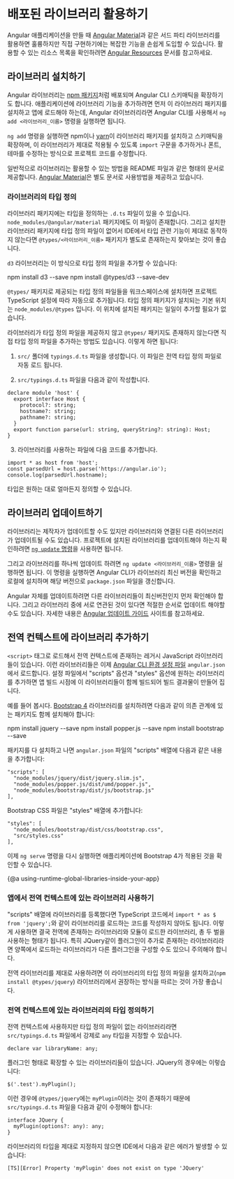 <!--
# Using published libraries
-->
# 배포된 라이브러리 활용하기

<!--
When building Angular applications you can take advantage of sophisticated first-party libraries, such as [Angular Material](https://material.angular.io/), as well as rich ecosystem of third-party libraries.
See the [Angular Resources](resources) page for links to the most popular ones.
-->
Angular 애플리케이션을 만들 때 [Angular Material](https://material.angular.io/)과 같은 서드 파티 라이브러리를 활용하면 훌륭하지만 직접 구현하기에는 복잡한 기능을 손쉽게 도입할 수 있습니다.
활용할 수 있는 리소스 목록을 확인하려면 [Angular Resources](resources) 문서를 참고하세요.


<!--
## Installing libraries
-->
## 라이브러리 설치하기

<!--
Libraries are published as [npm packages](guide/npm-packages), usually together with schematics that integrate them with the Angular CLI.
To integrate reusable library code into an application, you need to install the package and import the provided functionality where you will use it. For most published Angular libraries, you can use the Angular CLI `ng add <lib_name>` command.

The `ng add` command uses a package manager such as [npm](https://www.npmjs.com/) or [yarn](https://yarnpkg.com/) to install the library package, and invokes schematics that are included in the package to other scaffolding within the project code, such as adding import statements, fonts, and themes.

A published library typically provides a README or other documentation on how to add that lib to your application.
For an example, see the [Angular Material](https://material.angular.io/) documentation.
-->
Angular 라이브러리는 [npm 패키지](guide/npm-packages)처럼 배포되며 Angular CLI 스키매틱을 확장하기도 합니다.
애플리케이션에 라이브러리 기능을 추가하려면 먼저 이 라이브러리 패키지를 설치하고 앱에 로드해야 하는데, Angular 라이브러리라면 Angular CLI를 사용해서 `ng add <라이브러리_이름>` 명령을 실행하면 됩니다.

`ng add` 명령을 실행하면 npm이나 [yarn](https://yarnpkg.com/)이 라이브러리 패키지를 설치하고 스키매틱을 확장하며, 이 라이브러리가 제대로 적용될 수 있도록 `import` 구문을 추가하거나 폰트, 테마를 수정하는 방식으로 프로젝트 코드를 수정합니다.

일반적으로 라이브러리는 활용할 수 있는 방법을 README 파일과 같은 형태의 문서로 제공합니다.
[Angular Material](https://material.angular.io/)은 별도 문서로 사용방법을 제공하고 있습니다.


<!--
### Library typings
-->
### 라이브러리의 타입 정의

<!--
Library packages often include typings in `.d.ts` files; see examples in `node_modules/@angular/material`. If your library's package does not include typings and your IDE complains, you may need to install the library's associated `@types/<lib_name>` package.

For example, suppose you have a library named `d3`:
-->
라이브러리 패키지에는 타입을 정의하는 `.d.ts` 파일이 있을 수 있습니다.
`node_modules/@angular/material` 패키지에도 이 파일이 존재합니다.
그리고 설치한 라이브러리 패키지에 타입 정의 파일이 없어서 IDE에서 타입 관련 기능이 제대로 동작하지 않는다면 `@types/<라이브러리_이름>` 패키지가 별도로 존재하는지 찾아보는 것이 좋습니다.

`d3` 라이브러리는 이 방식으로 타입 정의 파일을 추가할 수 있습니다:

<code-example language="bash">
npm install d3 --save
npm install @types/d3 --save-dev
</code-example>

<!--
Types defined in a `@types/` package for a library installed into the workspace are automatically added to the TypeScript configuration for the project that uses that library.
TypeScript looks for types in the `node_modules/@types` folder by default, so you don't have to add each type package individually.

If a library doesn't have typings available at `@types/`, you can still use it by manually adding typings for it.
To do this:

1. Create a `typings.d.ts` file in your `src/` folder. This file is automatically included as global type definition.

2. Add the following code in `src/typings.d.ts`:

```
declare module 'host' {
  export interface Host {
    protocol?: string;
    hostname?: string;
    pathname?: string;
  }
  export function parse(url: string, queryString?: string): Host;
}
```

3. In the component or file that uses the library, add the following code:

```
import * as host from 'host';
const parsedUrl = host.parse('https://angular.io');
console.log(parsedUrl.hostname);
```

You can define more typings as needed.
-->
`@types/` 패키지로 제공되는 타입 정의 파일들을 워크스페이스에 설치하면 프로젝트 TypeScript 설정에 따라 자동으로 추가됩니다.
타입 정의 패키지가 설치되는 기본 위치는 `node_modules/@types` 입니다.
이 위치에 설치된 패키지는 일일이 추가할 필요가 없습니다.

라이브러리가 타입 정의 파일을 제공하지 않고 `@types/` 패키지도 존재하지 않는다면 직접 타입 정의 파일을 추가하는 방법도 있습니다.
이렇게 하면 됩니다:

1. `src/` 폴더에 `typings.d.ts` 파일을 생성합니다. 이 파일은 전역 타입 정의 파일로 자동 로드 됩니다.

2. `src/typings.d.ts` 파일을 다음과 같이 작성합니다.

```
declare module 'host' {
  export interface Host {
    protocol?: string;
    hostname?: string;
    pathname?: string;
  }
  export function parse(url: string, queryString?: string): Host;
}
```

3. 라이브러리를 사용하는 파일에 다음 코드를 추가합니다.

```
import * as host from 'host';
const parsedUrl = host.parse('https://angular.io');
console.log(parsedUrl.hostname);
```

타입은 원하는 대로 얼마든지 정의할 수 있습니다.


<!--
## Updating libraries
-->
## 라이브러리 업데이트하기

<!--
Libraries can be updated by their publishers, and also have their own dependencies which need to be kept current.
To check for updates to your installed libraries, use the [`ng update` command](cli/update).

Use `ng update <lib_name>` to update individual library versions. The Angular CLI checks the latest published release of the library, and if the latest version is newer than your installed version, downloads it and updates your `package.json` to match the latest version.

When you update Angular to a new version, you need to make sure that any libraries you are using are current. If libraries have interdependencies, you might have to update them in a particular order.
See the [Angular Update Guide](https://update.angular.io/) for help.
-->
라이브러리는 제작자가 업데이트할 수도 있지만 라이브러리와 연결된 다른 라이브러리가 업데이트될 수도 있습니다.
프로젝트에 설치된 라이브러리를 업데이트해야 하는지 확인하려면 [`ng update` 명령](cli/update)을 사용하면 됩니다.

그리고 라이브러리를 하나씩 업데이트 하려면 `ng update <라이브러리_이름>` 명령을 실행하면 됩니다.
이 명령을 실행하면 Angular CLI가 라이브러리 최신 버전을 확인하고 로컬에 설치하며 해당 버전으로 `package.json` 파일을 갱신합니다.

Angular 자체를 업데이트하려면 다른 라이브러리들이 최신버전인지 먼저 확인해야 합니다.
그리고 라이브러리 중에 서로 연관된 것이 있다면 적절한 순서로 업데이트 해야할 수도 있습니다.
자세한 내용은 [Angular 업데이트 가이드](https://update.angular.io/) 사이트를 참고하세요.


<!--
## Adding a library to the runtime global scope
-->
## 전역 컨텍스트에 라이브러리 추가하기

<!--
Legacy JavaScript libraries that are not imported into an application can be added to the runtime global scope and loaded as if they were in a script tag.
Configure the CLI to do this at build time using the "scripts" and "styles" options of the build target in the [CLI configuration file](guide/workspace-config), `angular.json`.

For example, to use the [Bootstrap 4](https://getbootstrap.com/docs/4.0/getting-started/introduction/) library, first install the library and its dependencies using the npm package manager:
-->
`<script>` 태그로 로드해서 전역 컨텍스트에 존재하는 레거시 JavaScript 라이브러리들이 있습니다.
이런 라이브러리들은 이제 [Angular CLI 환경 설정 파일](guide/workspace-config) `angular.json`에서 로드합니다.
설정 파일에서 "scripts" 옵션과 "styles" 옵션에 원하는 라이브러리를 추가하면 앱 빌드 시점에 이 라이브러리들이 함께 빌드되어 빌드 결과물이 만들어 집니다.

예를 들어 봅시다.
[Bootstrap 4](https://getbootstrap.com/docs/4.0/getting-started/introduction/) 라이브러리를 설치하려면 다음과 같이 의존 관계에 있는 패키지도 함께 설치해야 합니다:

<code-example language="bash">
npm install jquery --save
npm install popper.js --save
npm install bootstrap --save
</code-example>

<!--
In the `angular.json` configuration file, add the associated script files to the "scripts" array:
-->
패키지를 다 설치하고 나면 `angular.json` 파일의 "scripts" 배열에 다음과 같은 내용을 추가합니다:

```
"scripts": [
  "node_modules/jquery/dist/jquery.slim.js",
  "node_modules/popper.js/dist/umd/popper.js",
  "node_modules/bootstrap/dist/js/bootstrap.js"
],
```

<!--
Add the Bootstrap CSS file to the "styles" array:
-->
Bootstrap CSS 파일은 "styles" 배열에 추가합니다:

```
"styles": [
  "node_modules/bootstrap/dist/css/bootstrap.css",
  "src/styles.css"
],
```

<!--
Run or restart `ng serve` to see Bootstrap 4 working in your application.
-->
이제 `ng serve` 명령을 다시 실행하면 애플리케이션에 Bootstrap 4가 적용된 것을 확인할 수 있습니다.


{@a using-runtime-global-libraries-inside-your-app}
<!--
### Using runtime-global libraries inside your app
-->
### 앱에서 전역 컨텍스트에 있는 라이브러리 사용하기

<!--
Once you import a library using the "scripts" array, you should **not** import it using an import statement in your TypeScript code (such as `import * as $ from 'jquery';`).
If you do, you'll end up with two different copies of the library: one imported as a global library, and one imported as a module.
This is especially bad for libraries with plugins, like JQuery, because each copy will have different plugins.

Instead, download typings for your library (`npm install @types/jquery`) and follow the library installation steps. This gives you access to the global variables exposed by that library.
-->
"scripts" 배열에 라이브러리를 등록했다면 TypeScript 코드에서 `import * as $ from 'jquery';`와 같이 라이브러리를 로드하는 코드를 작성하지 않아도 됩니다.
이렇게 사용하면 결국 전역에 존재하는 라이브러리와 모듈이 로드한 라이브러리, 총 두 벌을 사용하는 형태가 됩니다.
특히 JQuery같이 플러그인이 추가로 존재하는 라이브러리라면 양쪽에서 로드하는 라이브러리가 다른 플러그인을 구성할 수도 있으니 주의해야 합니다.

전역 라이브러리를 제대로 사용하려면 이 라이브러리의 타입 정의 파일을 설치하고(`npm install @types/jquery`) 라이브러리에서 권장하는 방식을 따르는 것이 가장 좋습니다.


<!--
### Defining typings for runtime-global libraries
-->
### 전역 컨텍스트에 있는 라이브러리의 타입 정의하기

<!--
If the global library you need to use does not have global typings, you can declare them manually as `any` in `src/typings.d.ts`. For example:

```
declare var libraryName: any;
```

Some scripts extend other libraries; for instance with JQuery plugins:

```
$('.test').myPlugin();
```

In this case, the installed `@types/jquery` doesn't include `myPlugin`, so you need to add an interface in `src/typings.d.ts`. For example:

```
interface JQuery {
  myPlugin(options?: any): any;
}
```

If you don't add the interface for the script-defined extension, your IDE shows an error:

```
[TS][Error] Property 'myPlugin' does not exist on type 'JQuery'
```
-->
전역 컨텍스트에 사용하지만 타입 정의 파일이 없는 라이브러리라면 `src/typings.d.ts` 파일에서 강제로 `any` 타입을 지정할 수 있습니다.

```
declare var libraryName: any;
```

플러그인 형태로 확장할 수 있는 라이브러리들이 있습니다. JQuery의 경우에는 이렇습니다:

```
$('.test').myPlugin();
```

이런 경우에 `@types/jquery`에는 `myPlugin`이라는 것이 존재하기 때문에 `src/typings.d.ts` 파일을 다음과 같이 수정해야 합니다:

```
interface JQuery {
  myPlugin(options?: any): any;
}
```

라이브러리의 타입을 제대로 지정하지 않으면 IDE에서 다음과 같은 에러가 발생할 수 있습니다:

```
[TS][Error] Property 'myPlugin' does not exist on type 'JQuery'
```